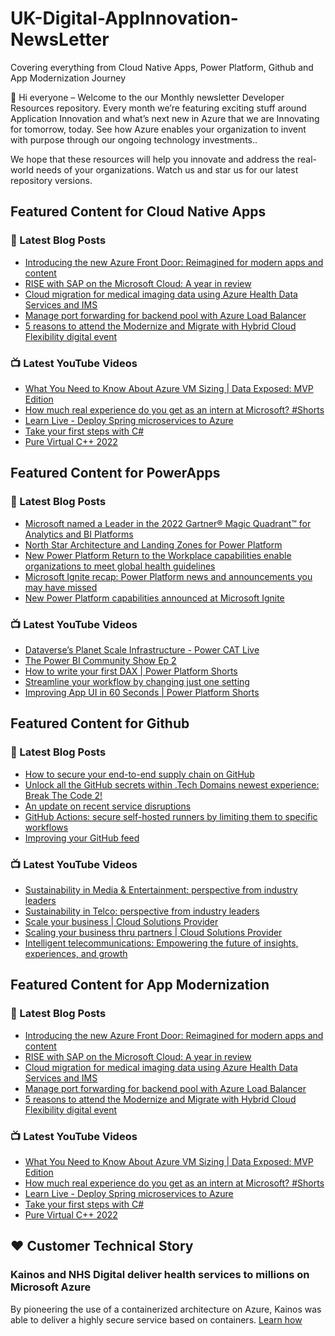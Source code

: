 # UK-Digital-AppInnovation-NewsLetter

Covering everything from Cloud Native Apps, Power Platform, Github and App Modernization Journey

👋 Hi everyone – Welcome to the our Monthly newsletter Developer Resources repository. Every month we’re featuring exciting stuff around Application Innovation and what’s next new in Azure that we are Innovating for tomorrow, today. See how Azure enables your organization to invent with purpose through our ongoing technology investments..


We hope that these resources will help you innovate and address the real-world needs of your organizations. Watch us and star us for our latest repository versions.

## Featured Content for Cloud Native Apps


### 📝 Latest Blog Posts

    
<!-- BLOGCNA:START -->
- [Introducing the new Azure Front Door: Reimagined for modern apps and content](https://azure.microsoft.com/blog/introducing-the-new-azure-front-door-reimagined-for-modern-apps-and-content/)
- [RISE with SAP on the Microsoft Cloud: A year in review](https://azure.microsoft.com/blog/rise-with-sap-on-the-microsoft-cloud-a-year-in-review/)
- [Cloud migration for medical imaging data using Azure Health Data Services and IMS](https://azure.microsoft.com/blog/cloud-migration-for-medical-imaging-data-using-azure-health-data-services-and-ims/)
- [Manage port forwarding for backend pool with Azure Load Balancer](https://azure.microsoft.com/blog/manage-port-forwarding-for-backend-pool-with-azure-load-balancer/)
- [5 reasons to attend the Modernize and Migrate with Hybrid Cloud Flexibility digital event](https://azure.microsoft.com/blog/5-reasons-to-attend-the-modernize-and-migrate-with-hybrid-cloud-flexibility-digital-event/)
<!-- BLOGCNA:END -->

### 📺 Latest YouTube Videos

 
<!-- YOUTUBECNA:START -->
- [What You Need to Know About Azure VM Sizing | Data Exposed: MVP Edition](https://www.youtube.com/watch?v=ZBdm1YKDXx0)
- [How much real experience do you get as an intern at Microsoft?  #Shorts](https://www.youtube.com/watch?v=ssV5vqhug2c)
- [Learn Live - Deploy Spring microservices to Azure](https://www.youtube.com/watch?v=paxOM1Gm_HQ)
- [Take your first steps with C#](https://www.youtube.com/watch?v=g-6vhI5Ga8c)
- [Pure Virtual C++ 2022](https://www.youtube.com/watch?v=2CshUe_cwWI)
<!-- YOUTUBECNA:END -->

##  Featured Content for PowerApps
### 📝 Latest Blog Posts
<!-- BLOGPOWER:START -->
- [Microsoft named a Leader in the 2022 Gartner® Magic Quadrant™ for Analytics and BI Platforms](https://powerbi.microsoft.com/en-us/blog/microsoft-named-a-leader-in-the-2022-gartner-magic-quadrant-for-analytics-and-bi-platforms/)
- [North Star Architecture and Landing Zones for Power Platform](https://cloudblogs.microsoft.com/powerplatform/2022/02/18/north-star-architecture-and-landing-zones-for-power-platform/)
- [New Power Platform Return to the Workplace capabilities enable organizations to meet global health guidelines](https://cloudblogs.microsoft.com/powerplatform/2021/11/30/new-power-platform-return-to-the-workplace-capabilities-enable-organizations-to-meet-global-health-guidelines/)
- [Microsoft Ignite recap: Power Platform news and announcements you may have missed](https://cloudblogs.microsoft.com/powerplatform/2021/11/18/microsoft-ignite-recap-power-platform-news-and-announcements-you-may-have-missed/)
- [New Power Platform capabilities announced at Microsoft Ignite](https://cloudblogs.microsoft.com/powerplatform/2021/11/02/new-power-platform-capabilities-announced-at-microsoft-ignite/)
<!-- BLOGPOWER:END -->
 ### 📺 Latest YouTube Videos
    
<!-- YOUTUBEPOWER:START -->
- [Dataverse’s Planet Scale Infrastructure - Power CAT Live](https://www.youtube.com/watch?v=QlQmBPYAK8I)
- [The Power BI Community Show Ep 2](https://www.youtube.com/watch?v=6BJ50k9lDbw)
- [How to write your first DAX | Power Platform Shorts](https://www.youtube.com/watch?v=QDfCqdjrf3k)
- [Streamline your workflow by changing just one setting](https://www.youtube.com/watch?v=oKbIN6YKXYs)
- [Improving App UI in 60 Seconds | Power Platform Shorts](https://www.youtube.com/watch?v=ivXDshpNwT4)
<!-- YOUTUBEPOWER:END -->

##  Featured Content for Github
### 📝 Latest Blog Posts
<!-- BLOGGITHUB:START -->
- [How to secure your end-to-end supply chain on GitHub](https://github.blog/2022-03-28-how-to-secure-your-end-to-end-supply-chain-on-github/)
- [Unlock all the GitHub secrets within .Tech Domains newest experience: Break The Code 2!](https://github.blog/2022-03-25-unlock-github-secrets-next-techs-break-the-code-2/)
- [An update on recent service disruptions](https://github.blog/2022-03-23-an-update-on-recent-service-disruptions/)
- [GitHub Actions: secure self-hosted runners by limiting them to specific workflows](https://github.blog/2022-03-23-github-actions-secure-self-hosted-runners-specific-workflows/)
- [Improving your GitHub feed](https://github.blog/2022-03-22-improving-your-github-feed/)
<!-- BLOGGITHUB:END -->
### 📺 Latest YouTube Videos
<!-- YOUTUBEGITHUB:START -->
- [Sustainability in Media &amp; Entertainment: perspective from industry leaders](https://www.youtube.com/watch?v=p92ze8Wr4J8)
- [Sustainability in Telco: perspective from industry leaders](https://www.youtube.com/watch?v=umeu4BkO7EA)
- [Scale your business | Cloud Solutions Provider](https://www.youtube.com/watch?v=yC9d52PsuOg)
- [Scaling your business thru partners | Cloud Solutions Provider](https://www.youtube.com/watch?v=X33C-RV9dZc)
- [Intelligent telecommunications: Empowering the future of insights, experiences, and growth](https://www.youtube.com/watch?v=d568RFbCLz0)
<!-- YOUTUBEGITHUB:END -->
##  Featured Content for App Modernization
### 📝 Latest Blog Posts
<!-- BLOGAPPMOD:START -->
- [Introducing the new Azure Front Door: Reimagined for modern apps and content](https://azure.microsoft.com/blog/introducing-the-new-azure-front-door-reimagined-for-modern-apps-and-content/)
- [RISE with SAP on the Microsoft Cloud: A year in review](https://azure.microsoft.com/blog/rise-with-sap-on-the-microsoft-cloud-a-year-in-review/)
- [Cloud migration for medical imaging data using Azure Health Data Services and IMS](https://azure.microsoft.com/blog/cloud-migration-for-medical-imaging-data-using-azure-health-data-services-and-ims/)
- [Manage port forwarding for backend pool with Azure Load Balancer](https://azure.microsoft.com/blog/manage-port-forwarding-for-backend-pool-with-azure-load-balancer/)
- [5 reasons to attend the Modernize and Migrate with Hybrid Cloud Flexibility digital event](https://azure.microsoft.com/blog/5-reasons-to-attend-the-modernize-and-migrate-with-hybrid-cloud-flexibility-digital-event/)
<!-- BLOGAPPMOD:END -->
### 📺 Latest YouTube Videos
<!-- YOUTUBEAPPMOD:START -->
- [What You Need to Know About Azure VM Sizing | Data Exposed: MVP Edition](https://www.youtube.com/watch?v=ZBdm1YKDXx0)
- [How much real experience do you get as an intern at Microsoft?  #Shorts](https://www.youtube.com/watch?v=ssV5vqhug2c)
- [Learn Live - Deploy Spring microservices to Azure](https://www.youtube.com/watch?v=paxOM1Gm_HQ)
- [Take your first steps with C#](https://www.youtube.com/watch?v=g-6vhI5Ga8c)
- [Pure Virtual C++ 2022](https://www.youtube.com/watch?v=2CshUe_cwWI)
<!-- YOUTUBEAPPMOD:END -->


## ♥️ Customer Technical Story 

### Kainos and NHS Digital deliver health services to millions on Microsoft Azure

By pioneering the use of a containerized architecture on Azure, Kainos was able to deliver a highly secure service based on containers. [Learn how](https://customers.microsoft.com/en-us/story/1368348549535774520-kainos-and-nhs-digital-deliver-health-services-to-millions-on-microsoft-azure)

